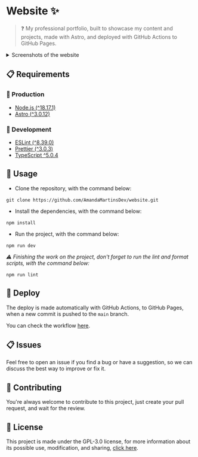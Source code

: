 # Website ✨

> ❓ My professional portfolio, built to showcase my content and projects, made with Astro, and deployed with GitHub Actions to GitHub Pages.

<details>
    <summary>Screenshots of the website</summary>
    <img src="SCREENSHOT-DARK-MODE.png">
    <img src="SCREENSHOT-LIGHT-MODE.png">
</details>

## 📋 Requirements

### 🤖 Production

- [Node.js (^18.17.1)](https://nodejs.org/)
- [Astro (^3.0.12)](https://astro.build/)

### 🧰 Development

- [ESLint (^8.39.0)](https://eslint.org/)
- [Prettier (^3.0.3)](https://prettier.io/)
- [TypeScript ^5.0.4](https://www.typescriptlang.org/)

## 🔎 Usage

- Clone the repository, with the command below:

```console
git clone https://github.com/AmandaMartinsDev/website.git
```

- Install the dependencies, with the command below:

```console
npm install
```

- Run the project, with the command below:

```console
npm run dev
```

_⚠️ Finishing the work on the project, don't forget to run the lint and format scripts, with the command below:_

```console
npm run lint
```

## 🚀 Deploy

The deploy is made automatically with GitHub Actions, to GitHub Pages, when a new commit is pushed to the `main` branch.

You can check the workflow [here](.github/workflows/deploy.yml).

## 📋 Issues

Feel free to open an issue if you find a bug or have a suggestion, so we can discuss the best way to improve or fix it.

## 👋 Contributing

You're always welcome to contribute to this project, just create your pull request, and wait for the review.

## 📜 License

This project is made under the GPL-3.0 license, for more information about its possible use, modification, and sharing, [click here](LICENSE).
